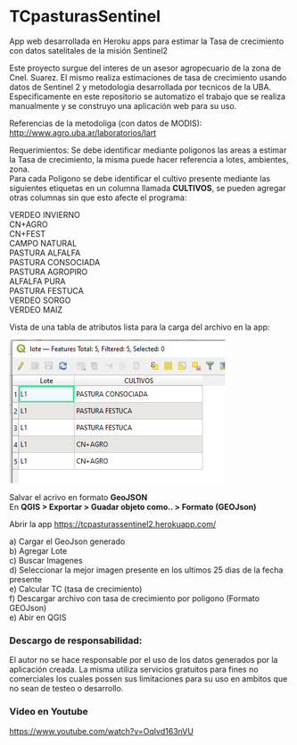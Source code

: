 # TCpasturasSentinel
App web desarrollada en Heroku apps para estimar la Tasa de crecimiento con datos satelitales de la misión Sentinel2

Este proyecto surgue del interes de un asesor agropecuario de la zona de Cnel. Suarez. El mismo realiza estimaciones de tasa de crecimiento usando datos de Sentinel 2 y metodologia desarrollada por tecnicos de la UBA. Especificamente en este repositorio se automatizo el trabajo que se realiza manualmente y se construyo una aplicación web para su uso.

Referencias de la metodoliga (con datos de MODIS):
http://www.agro.uba.ar/laboratorios/lart

Requerimientos:
Se debe identificar mediante poligonos las areas a estimar la Tasa de crecimiento, la misma puede hacer referencia a lotes, ambientes, zona.    
Para cada Poligono se debe identificar el cultivo presente mediante las siguientes etiquetas en un columna llamada **CULTIVOS**, se pueden agregar otras columnas sin que esto afecte el programa:

VERDEO INVIERNO  
CN+AGRO  
CN+FEST  
CAMPO NATURAL  
PASTURA ALFALFA  
PASTURA CONSOCIADA  
PASTURA AGROPIRO  
ALFALFA PURA  
PASTURA FESTUCA  
VERDEO SORGO  
VERDEO MAIZ  
  
Vista de una tabla de atributos lista para la carga del archivo en la app:

![Figura1](https://github.com/francofrolla/TCpasturasSentinel/blob/e8eaaf70015d27d2ef5e805f2b15d5b9904195e0/imagenes/figura1.png)

Salvar el acrivo en formato **GeoJSON**  
En **QGIS > Exportar > Guadar objeto como.. > Formato (GEOJson)**

Abrir la app https://tcpasturassentinel2.herokuapp.com/

a) Cargar el GeoJson generado    
b) Agregar Lote  
c) Buscar Imagenes  
d) Seleccionar la mejor imagen presente en los ultimos 25 dias de la fecha presente  
e) Calcular TC (tasa de crecimiento)  
f) Descargar archivo con tasa de crecimiento por poligono (Formato GEOJson)  
e) Abir en QGIS   

### Descargo de responsabilidad: 
El autor no se hace responsable por el uso de los datos generados por la aplicación creada. La misma utiliza servicios gratuitos para fines no comerciales los cuales possen sus limitaciones para su uso en ambitos que no sean de testeo o desarrollo. 

### Video en Youtube
https://www.youtube.com/watch?v=OqIvd163nVU
